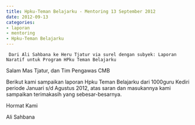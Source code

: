 ```yaml
---
title: Hpku-Teman Belajarku - Mentoring 13 September 2012
date: 2012-09-13
categories:
- laporan
- mentoring
- Hpku-Teman Belajarku
---
```


     Dari Ali Sahbana ke Heru Tjatur via surel dengan subyek: Laporan Naratif untuk Program HPku Teman Belajarku

Salam Mas Tjatur, dan Tim Pengawas CMB

Berikut kami sampaikan laporan Hpku Teman Belajarku dari 1000guru Kediri periode Januari s/d Agustus 2012, atas saran dan masukannya kami sampaikan terimakasih yang sebesar-besarnya.

Hormat Kami

Ali Sahbana 
